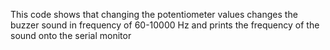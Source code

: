 This code shows that changing the potentiometer values changes the buzzer sound in frequency of 60-10000 Hz and prints the frequency of the sound onto the serial monitor

